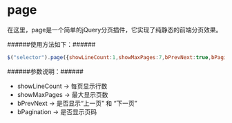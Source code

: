 # page

在这里，page是一个简单的jQuery分页插件，它实现了纯静态的前端分页效果。


######使用方法如下：######
```js 
$("selector").page({showLineCount:1,showMaxPages:7,bPrevNext:true,bPagination:true});
```

######参数说明：######
- showLineCount -> 每页显示行数
- showMaxPages -> 最大显示页数
- bPrevNext -> 是否显示“上一页” 和 “下一页”
- bPagination -> 是否显示页码
